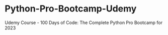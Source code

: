 # Python-Pro-Bootcamp-Udemy
Udemy Course - 100 Days of Code: The Complete Python Pro Bootcamp for 2023
